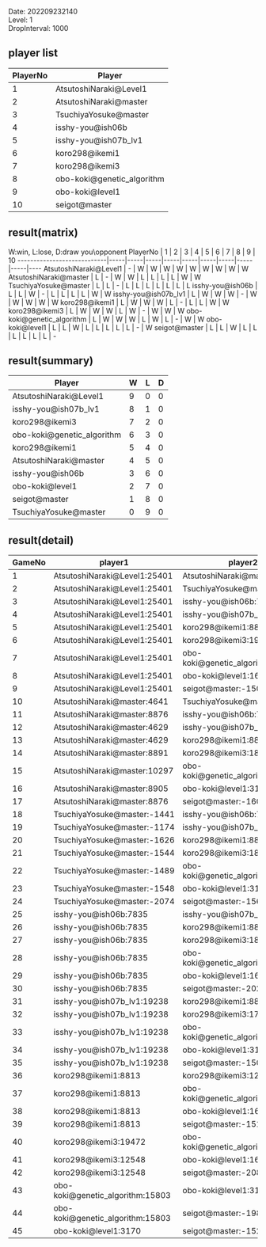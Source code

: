 Date: 202209232140  
Level: 1  
DropInterval: 1000  
## player list
PlayerNo  |  Player
----------|----------------------------
1         |  AtsutoshiNaraki@Level1
2         |  AtsutoshiNaraki@master
3         |  TsuchiyaYosuke@master
4         |  isshy-you@ish06b
5         |  isshy-you@ish07b_lv1
6         |  koro298@ikemi1
7         |  koro298@ikemi3
8         |  obo-koki@genetic_algorithm
9         |  obo-koki@level1
10        |  seigot@master
## result(matrix)
W:win, L:lose, D:draw
you\opponent PlayerNo       |  1  |  2  |  3  |  4  |  5  |  6  |  7  |  8  |  9  |  10
----------------------------|-----|-----|-----|-----|-----|-----|-----|-----|-----|----
AtsutoshiNaraki@Level1      |  -  |  W  |  W  |  W  |  W  |  W  |  W  |  W  |  W  |  W
AtsutoshiNaraki@master      |  L  |  -  |  W  |  W  |  L  |  L  |  L  |  L  |  W  |  W
TsuchiyaYosuke@master       |  L  |  L  |  -  |  L  |  L  |  L  |  L  |  L  |  L  |  L
isshy-you@ish06b            |  L  |  L  |  W  |  -  |  L  |  L  |  L  |  L  |  W  |  W
isshy-you@ish07b_lv1        |  L  |  W  |  W  |  W  |  -  |  W  |  W  |  W  |  W  |  W
koro298@ikemi1              |  L  |  W  |  W  |  W  |  L  |  -  |  L  |  L  |  W  |  W
koro298@ikemi3              |  L  |  W  |  W  |  W  |  L  |  W  |  -  |  W  |  W  |  W
obo-koki@genetic_algorithm  |  L  |  W  |  W  |  W  |  L  |  W  |  L  |  -  |  W  |  W
obo-koki@level1             |  L  |  L  |  W  |  L  |  L  |  L  |  L  |  L  |  -  |  W
seigot@master               |  L  |  L  |  W  |  L  |  L  |  L  |  L  |  L  |  L  |  -
## result(summary)
Player                      |  W  |  L  |  D
----------------------------|-----|-----|---
AtsutoshiNaraki@Level1      |  9  |  0  |  0
isshy-you@ish07b_lv1        |  8  |  1  |  0
koro298@ikemi3              |  7  |  2  |  0
obo-koki@genetic_algorithm  |  6  |  3  |  0
koro298@ikemi1              |  5  |  4  |  0
AtsutoshiNaraki@master      |  4  |  5  |  0
isshy-you@ish06b            |  3  |  6  |  0
obo-koki@level1             |  2  |  7  |  0
seigot@master               |  1  |  8  |  0
TsuchiyaYosuke@master       |  0  |  9  |  0
## result(detail)
GameNo  |  player1                           |  player2
--------|------------------------------------|----------------------------------
1       |  AtsutoshiNaraki@Level1:25401      |  AtsutoshiNaraki@master:3017
2       |  AtsutoshiNaraki@Level1:25401      |  TsuchiyaYosuke@master:-1551
3       |  AtsutoshiNaraki@Level1:25401      |  isshy-you@ish06b:7835
4       |  AtsutoshiNaraki@Level1:25401      |  isshy-you@ish07b_lv1:19238
5       |  AtsutoshiNaraki@Level1:25401      |  koro298@ikemi1:8813
6       |  AtsutoshiNaraki@Level1:25401      |  koro298@ikemi3:19472
7       |  AtsutoshiNaraki@Level1:25401      |  obo-koki@genetic_algorithm:15803
8       |  AtsutoshiNaraki@Level1:25401      |  obo-koki@level1:1647
9       |  AtsutoshiNaraki@Level1:25401      |  seigot@master:-1500
10      |  AtsutoshiNaraki@master:4641       |  TsuchiyaYosuke@master:-1505
11      |  AtsutoshiNaraki@master:8876       |  isshy-you@ish06b:7835
12      |  AtsutoshiNaraki@master:4629       |  isshy-you@ish07b_lv1:19238
13      |  AtsutoshiNaraki@master:4629       |  koro298@ikemi1:8813
14      |  AtsutoshiNaraki@master:8891       |  koro298@ikemi3:18046
15      |  AtsutoshiNaraki@master:10297      |  obo-koki@genetic_algorithm:15803
16      |  AtsutoshiNaraki@master:8905       |  obo-koki@level1:3107
17      |  AtsutoshiNaraki@master:8876       |  seigot@master:-1607
18      |  TsuchiyaYosuke@master:-1441       |  isshy-you@ish06b:7835
19      |  TsuchiyaYosuke@master:-1174       |  isshy-you@ish07b_lv1:19238
20      |  TsuchiyaYosuke@master:-1626       |  koro298@ikemi1:8813
21      |  TsuchiyaYosuke@master:-1544       |  koro298@ikemi3:18118
22      |  TsuchiyaYosuke@master:-1489       |  obo-koki@genetic_algorithm:15803
23      |  TsuchiyaYosuke@master:-1548       |  obo-koki@level1:3122
24      |  TsuchiyaYosuke@master:-2074       |  seigot@master:-1566
25      |  isshy-you@ish06b:7835             |  isshy-you@ish07b_lv1:19238
26      |  isshy-you@ish06b:7835             |  koro298@ikemi1:8813
27      |  isshy-you@ish06b:7835             |  koro298@ikemi3:18077
28      |  isshy-you@ish06b:7835             |  obo-koki@genetic_algorithm:15803
29      |  isshy-you@ish06b:7835             |  obo-koki@level1:1647
30      |  isshy-you@ish06b:7835             |  seigot@master:-2020
31      |  isshy-you@ish07b_lv1:19238        |  koro298@ikemi1:8813
32      |  isshy-you@ish07b_lv1:19238        |  koro298@ikemi3:17299
33      |  isshy-you@ish07b_lv1:19238        |  obo-koki@genetic_algorithm:15803
34      |  isshy-you@ish07b_lv1:19238        |  obo-koki@level1:3170
35      |  isshy-you@ish07b_lv1:19238        |  seigot@master:-1501
36      |  koro298@ikemi1:8813               |  koro298@ikemi3:12582
37      |  koro298@ikemi1:8813               |  obo-koki@genetic_algorithm:15803
38      |  koro298@ikemi1:8813               |  obo-koki@level1:1647
39      |  koro298@ikemi1:8813               |  seigot@master:-1514
40      |  koro298@ikemi3:19472              |  obo-koki@genetic_algorithm:15803
41      |  koro298@ikemi3:12548              |  obo-koki@level1:1647
42      |  koro298@ikemi3:12548              |  seigot@master:-2085
43      |  obo-koki@genetic_algorithm:15803  |  obo-koki@level1:3185
44      |  obo-koki@genetic_algorithm:15803  |  seigot@master:-1982
45      |  obo-koki@level1:3170              |  seigot@master:-1528
